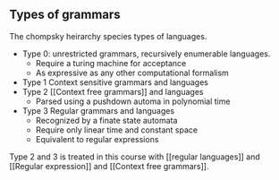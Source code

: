 ## Types of grammars 
The chompsky heirarchy species types of languages. 

- Type 0: unrestricted grammars, recursively enumerable languages. 
	-	Require a turing machine for acceptance
	-	As expressive as any other computational formalism 
-	Type 1 Context sensitive grammars and languages 
-	Type 2 [[Context free grammars]] and languages 
	-	Parsed using a pushdown automa in polynomial time
-	Type 3 Regular grammars and languages
	-	Recognized by a finate state automata
	-	Require only linear time and constant space
	-	Equivalent to regular expressions 

	
Type 2 and 3 is treated in this course with [[regular languages]] and [[Regular expression]] and [[Context free grammars]].